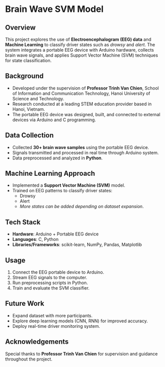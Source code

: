 # Brain Wave SVM Model  

## Overview  
This project explores the use of **Electroencephalogram (EEG) data** and **Machine Learning** to classify driver states such as *drowsy* and *alert*. The system integrates a portable EEG device with Arduino hardware, collects brain wave signals, and applies Support Vector Machine (SVM) techniques for state classification.  

## Background  
- Developed under the supervision of **Professor Trinh Van Chien**, School of Information and Communication Technology, Hanoi University of Science and Technology.  
- Research conducted at a leading STEM education provider based in Hanoi, Vietnam.  
- The portable EEG device was designed, built, and connected to external devices via Arduino and C programming.  

## Data Collection  
- Collected **30+ brain wave samples** using the portable EEG device.  
- Signals transmitted and processed in real time through Arduino system.  
- Data preprocessed and analyzed in **Python**.  

## Machine Learning Approach  
- Implemented a **Support Vector Machine (SVM)** model.  
- Trained on EEG patterns to classify driver states:  
  - Drowsy
  - Alert
  - *More states can be added depending on dataset expansion*.  

## Tech Stack  
- **Hardware**: Arduino + Portable EEG device  
- **Languages**: C, Python  
- **Libraries/Frameworks**: scikit-learn, NumPy, Pandas, Matplotlib  

## Usage  
1. Connect the EEG portable device to Arduino.  
2. Stream EEG signals to the computer.  
3. Run preprocessing scripts in Python.  
4. Train and evaluate the SVM classifier.  

## Future Work  
- Expand dataset with more participants.  
- Explore deep learning models (CNN, RNN) for improved accuracy.  
- Deploy real-time driver monitoring system.  

## Acknowledgements  
Special thanks to **Professor Trinh Van Chien** for supervision and guidance throughout the project.  
